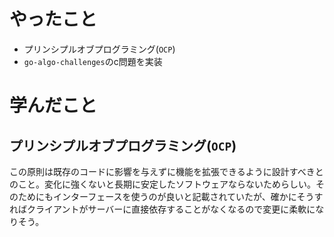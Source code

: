 # やったこと
- プリンシプルオブプログラミング(`OCP`)
- `go-algo-challenges`のc問題を実装

# 学んだこと

## プリンシプルオブプログラミング(`OCP`)
この原則は既存のコードに影響を与えずに機能を拡張できるように設計すべきとのこと。変化に強くないと長期に安定したソフトウェアならないためらしい。そのためにもインターフェースを使うのが良いと記載されていたが、確かにそうすればクライアントがサーバーに直接依存することがなくなるので変更に柔軟になりそう。